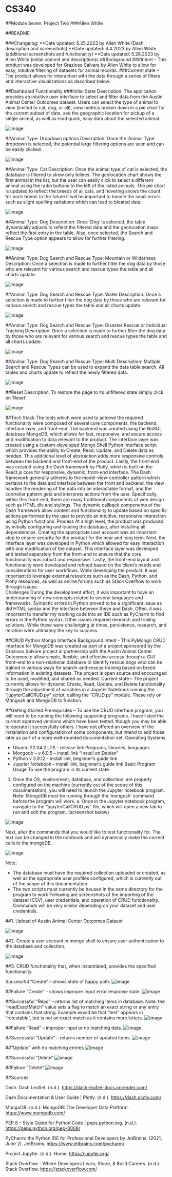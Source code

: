 # CS340

##Module Seven: Project Two
###Allen White



##README

###Changelog:
**Date updated: 6.25.2023 by Allen White (Dash description and screenshots)
**Date updated: 6.4.2023 by Allen White (additional screenshots and functionality)
**Date updated: 5.28.2023 by Allen White (initial commit and description)s
##Background
###Intent – This product was developed for Grazioso Salvare by Allen White to allow for easy, intuitive filtering of datasets for animal records.
###Current state – The product allows for interaction with the data through a series of filters and interactive visualizations as described below.


##Dashboard Functionality
###Initial State
Description: The application provides an intuitive user interface to select and filter data from the Austin Animal Center Outcomes dataset. Users can select the type of animal to view (limited to cat, dog, or all), view metrics broken down in a pie chart for the current subset of data, see the geographic location for pickup of a single animal, as well as read quick, easy data about the selected animal.

 
![image](https://github.com/Whiteaw2/CS340/assets/20048527/59c52cb0-2ec9-4097-a0e0-f3ddd4e6e39c)


##Animal Type: Dropdown options
Description: Once the ‘Animal Type’ dropdown is selected, the potential large filtering options are seen and can be easily clicked.

 ![image](https://github.com/Whiteaw2/CS340/assets/20048527/a1f6b7c7-3707-4974-8769-f1e9f32e0fdb)


##Animal Type: Cat
Description: Once the animal type of cat is selected, the database is filtered to show only felines. The geolocation chart shows the first animal in the list, but the user can easily click to select a different animal using the radio buttons to the left of the listed animals. The pie chart is updated to reflect the breeds of all cats, and hovering shows the count for each breed. In the future it will be important to handle the small errors such as slight spelling variations which can lead to bloated data.

 ![image](https://github.com/Whiteaw2/CS340/assets/20048527/354e459f-025a-4e63-89cf-0071049d1089)


##Animal Type: Dog
Description: Once ‘Dog’ is selected, the table dynamically adjusts to reflect the filtered data and the geolocation maps reflect the first entry in the table. Also, once selected, the Search and Rescue Type option appears to allow for further filtering.

 ![image](https://github.com/Whiteaw2/CS340/assets/20048527/39495520-42dc-4c0b-badf-e30d094f1aa7)



##Animal Type: Dog
Search and Rescue Type: Mountain or Wilderness
Description: Once a selection is made to further filter the dog data by those who are relevant for various search and rescue types the table and all charts update.

 ![image](https://github.com/Whiteaw2/CS340/assets/20048527/9766e04f-3567-436c-a8ed-04bbbc6ebeb8)



##Animal Type: Dog
Search and Rescue Type: Water
Description: Once a selection is made to further filter the dog data by those who are relevant for various search and rescue types the table and all charts update.

 ![image](https://github.com/Whiteaw2/CS340/assets/20048527/5bea50f0-17df-45af-ae44-25b71678af79)



##Animal Type: Dog
Search and Rescue Type: Disaster Rescue or Individual Tracking
Description: Once a selection is made to further filter the dog data by those who are relevant for various search and rescue types the table and all charts update.

 ![image](https://github.com/Whiteaw2/CS340/assets/20048527/495b3cb1-2635-4f78-bfb3-4d2b8fa5afbf)




##Animal Type: Dog
Search and Rescue Type: Multi 
Description: Multiple Search and Rescue Types can be used to expand the data table search. All tables and charts update to reflect the newly filtered data. 

 ![image](https://github.com/Whiteaw2/CS340/assets/20048527/9ea3fd38-e882-43c8-8026-703074cf73aa)



##Reset
Description: To restore the page to its unfiltered state simply click on ‘Reset’

 ![image](https://github.com/Whiteaw2/CS340/assets/20048527/b6e777c7-6e76-4898-8cd4-ece465aca538)




##Tech Stack
The tools which were used to achieve the required functionality were composed of several core components, the backend, interface layer, and front-end. The backend was created using the NoSQL database MongoDB, which allows for fast, responsive, and secure access and modification to data relevant to the product. The interface layer was created using a custom-developed Mongo Shell Python interface script which provides the ability to Create, Read, Update, and Delete data as needed. This additional level of abstraction adds more responsive controls between the backend and front-end of the product. Lastly, the front-end was created using the Dash framework by Plotly, which is built on the React.js core for responsive, dynamic, front-end interface. The Dash framework generally adheres to the model-view-controller pattern which pertains to the data and interface between the front and backend, the view handles the rendering of the data into an interactable format, and the controller pattern gets and interprets actions from the user. Specifically, within this front-end, there are many traditional components of web design such as HTML div and stylings. The dynamic callback components of the Dash framework allow content and functionality to update based on specific actions performed by the user to provide an intuitive, responsive interaction using Python functions. 
Process
	At a high level, the product was produced by initially configuring and loading the database, after installing all dependencies. Creating the appropriate user account was an important step to ensure security for the product for the near and long term. Next, the interface layer was developed in Python which allowed for easy interaction with and modification of the dataset. This interface layer was developed and tested separately from the front-end to ensure that the core functionality was robust and responsive. Lastly, the front-end layout and functionality were developed and refined based on the client’s needs and considerations for user workflows. While developing the product, it was important to leverage external resources such as the Dash, Python, and Plotly resources, as well as online forums such as Stack Overflow to work through issues.  
Challenges
	During the development effort, it was important to have an understanding of new concepts related to several languages and frameworks. Syntactic errors in Python proved to be a significant issue as did HTML syntax and the interface between these and Dash. Often, it was important to transfer my working code into an IDE such as PyCharm to find errors in the Python syntax. Other issues required research and trialing solutions. While these were challenging at times, persistence, research, and iteration were ultimately the key to success.



##CRUD Python Mongo Interface
Background
Intent - This PyMongo CRUD interface for MongoDB was created as part of a project sponsored by the Grazioso Salvare project in partnership with the Austin Animal Center Outcomes to allow simple, flexible, and effective access through a GUI front-end to a non-relational database to identify rescue dogs who can be trained in various ways for search-and-rescue training based on breed information in existing datasets. The project is open source and encouraged to be used, modified, and shared as needed.
Current state – The project currently allows for dynamic Create, Read, Update, and Delete functionality through the adjustment of variables in a Jupyter Notebook running the “jupyterCallCRUD.py” script, calling the “CRUD.py” module. These rely on Mongosh and MongoDB to function.




##Getting Started
Prerequisites – To use the CRUD interface program, you will need to be running the following supporting programs. I have listed the current approved versions which have been tested, though you may be able to operate it successfully others. I have not offered an overview of the installation and configuration of some components, but intend to add those later as part of a more well-rounded documentation set.
Operating Systems
-	Ubuntu 22.04.2 LTS – release link
Programs, libraries, languages
-	Mongodb – v 6.0.5 – install link “Install on Debian”
-	Python v 3.9.12 – install link, beginner’s guide link
-	Jupyter Notebook – install link, beginner’s guide link
Basic Program Usage
To use the program in its current state: 
1.	Once the OS, environment, database, and collection, are properly configured on the machine (currently out of the scope of this documentation), you will need to launch the Jupyter notebook program. Note: MongoDB must be running through the ‘mongosh’ command before the program will work.
a.	Once in the Jupyter notebook program, navigate to the “jupyterCallCRUD.py” file, which will open a new tab to run and edit the program. (screenshot below)


![image](https://github.com/Whiteaw2/CS340/assets/20048527/7d631616-920f-4fdc-850a-8aa03ff32cd0)




Next, alter the commands that you would like to test functionality for. The text can be changed in the notebook and will dynamically make the correct calls to the mongoDB.


![image](https://github.com/Whiteaw2/CS340/assets/20048527/14f55fb3-fe5d-4ac1-893d-a885369ee965)


Note:
-	The database must have the required collection uploaded or created, as well as the appropriate user profiles configured, which is currently out of the scope of this documentation.
-	The two scripts must currently be housed in the same directory for the program to work
Following are screenshots of the importing of the dataset (CSV), user credentials, and operation of CRUD functionality. Commands will be very similar depending on your dataset and user credentials.



##1.	Upload of Austin Animal Center Outcomes Dataset

 

![image](https://github.com/Whiteaw2/CS340/assets/20048527/3b30290d-a416-451f-8e0f-3ad9adff1e75)




##2.	Create a user account in mongo shell to ensure user authentication to the database and collection.

 ![image](https://github.com/Whiteaw2/CS340/assets/20048527/19f00266-7816-48e0-bc0a-c3a1b811e6b9)



##3. CRUD functionality that, when instantiated, provides the specified functionality.

Successful “Create” – shows state of happy path.
![image](https://github.com/Whiteaw2/CS340/assets/20048527/5131af5f-0eb1-499d-926f-82a786f94fe2)
 

##Failure “Create” – shows improper input error response state.
 ![image](https://github.com/Whiteaw2/CS340/assets/20048527/74bf0f49-9105-4f0d-aec5-0cf5382748e7)




##Successful “Read” – returns list of matching items in database. Note: the “readExactMatch” value sets a flag to match an exact string or any entry that contains that string. Example would be that “test” appears in “retestable”, but is not an exact match as it contains more letters.
 ![image](https://github.com/Whiteaw2/CS340/assets/20048527/97c371c0-d604-417e-ab25-8e17bcb387ba)




##Failure “Read” – improper input or no matching data.
 ![image](https://github.com/Whiteaw2/CS340/assets/20048527/551760a0-ebc3-4157-8d72-cc4014d2fab1)




##Successful “Update” – returns number of updated items.
 ![image](https://github.com/Whiteaw2/CS340/assets/20048527/1d65580b-1a18-40df-9bed-215207f65ec0)




##“Update” with no matching entries
 ![image](https://github.com/Whiteaw2/CS340/assets/20048527/add439dc-24d9-4d6b-97c3-9fcb82a703bb)




##Successful “Delete”
 ![image](https://github.com/Whiteaw2/CS340/assets/20048527/26865cba-07ea-4436-b299-ea4fa8992ed9)





##Failure “Delete”
 ![image](https://github.com/Whiteaw2/CS340/assets/20048527/4343c5fc-7bc2-4522-ac2e-7b8650dad3b0)



##Sources

Dash. Dash Leaflet. (n.d.). https://dash-leaflet-docs.onrender.com/ 

Dash Documentation & User Guide | Plotly. (n.d.). https://dash.plotly.com/

MongoDB. (n.d.). MongoDB: The Developer Data Platform. https://www.mongodb.com/

PEP 8 – Style Guide for Python Code | peps.python.org. (n.d.). https://peps.python.org/pep-0008/

PyCharm: the Python IDE for Professional Developers by JetBrains. (2021, June 2). JetBrains. https://www.jetbrains.com/pycharm/

Project Jupyter. (n.d.). Home. https://jupyter.org/

Stack Overflow - Where Developers Learn, Share, & Build Careers. (n.d.). Stack Overflow. https://stackoverflow.com/



